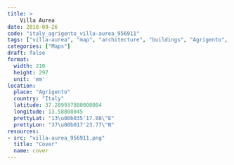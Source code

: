 ```yaml
---
title: > 
    Villa Aurea
date: 2018-09-26
code: "italy_agrigento_villa-aurea_956911"
tags: ["villa-aurea", "map", "architecture", "buildings", "Agrigento", "Italy"]
categories: ["Maps"]
draft: false
format:
  width: 210
  height: 297
  unit: 'mm'
location:
  place: "Agrigento"
  country: "Italy"
  latitude: 37.289937800000004
  longitude: 13.58808045
  prettyLat: "13\u00b035'17.08\"E"
  prettyLon: "37\u00b017'23.77\"N"
resources:
- src: "villa-aurea_956911.png"
  title: "Cover"
  name: cover
---
```

